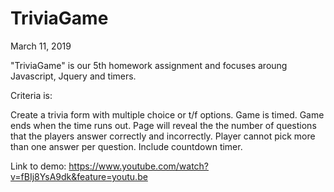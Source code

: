 # TriviaGame

March 11, 2019

"TriviaGame" is our 5th homework assignment and focuses aroung Javascript, Jquery and timers.

Criteria is:

Create a trivia form with multiple choice or t/f options.
Game is timed.
Game ends when the time runs out. 
Page will reveal the the number of questions that the players answer correctly and incorrectly.
Player cannot pick more than one answer per question.
Include countdown timer.


Link to demo: https://www.youtube.com/watch?v=fBIj8YsA9dk&feature=youtu.be